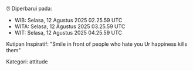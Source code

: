 ⏰ Diperbarui pada:
- WIB: Selasa, 12 Agustus 2025 02.25.59 UTC
- WITA: Selasa, 12 Agustus 2025 03.25.59 UTC
- WIT: Selasa, 12 Agustus 2025 04.25.59 UTC

Kutipan Inspiratif:
"Smile in front of people who hate you Ur happiness kills them"


Kategori: attitude

